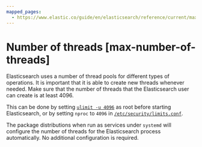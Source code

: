 ```yaml
---
mapped_pages:
  - https://www.elastic.co/guide/en/elasticsearch/reference/current/max-number-of-threads.html
---
```


# Number of threads [max-number-of-threads]

Elasticsearch uses a number of thread pools for different types of operations. It is important that it is able to create new threads whenever needed. Make sure that the number of threads that the Elasticsearch user can create is at least 4096.

This can be done by setting [`ulimit -u 4096`](setting-system-settings.md#ulimit) as root before starting Elasticsearch, or by setting `nproc` to `4096` in [`/etc/security/limits.conf`](setting-system-settings.md#limits.conf).

The package distributions when run as services under `systemd` will configure the number of threads for the Elasticsearch process automatically. No additional configuration is required.

